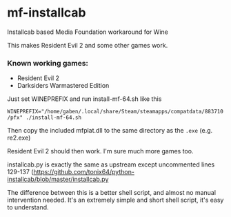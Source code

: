 # mf-installcab
Installcab based Media Foundation workaround for Wine

This makes Resident Evil 2 and some other games work.

### Known working games:

- Resident Evil 2
- Darksiders Warmastered Edition

Just set WINEPREFIX and run install-mf-64.sh like this

`WINEPREFIX="/home/gaben/.local/share/Steam/steamapps/compatdata/883710/pfx" ./install-mf-64.sh`

Then copy the included mfplat.dll to the same directory as the `.exe` (e.g. re2.exe)

Resident Evil 2 should then work. I'm sure much more games too.

installcab.py is exactly the same as upstream except uncommented lines 129-137 (https://github.com/tonix64/python-installcab/blob/master/installcab.py

The difference between this is a better shell script, and almost no manual intervention needed. It's an extremely simple and short shell script, it's easy to understand.
